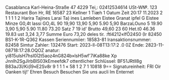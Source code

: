 Casablanca Karl-Heina-Straße 47 4229 Tei,: 02412534614 USt-W№. 123 Restaurant Bon Hr, RE 16587 23 Kellner 1 Tiæh 1 Oatum Zeit 20:17 11.2023 2 1 1 1 1 2 Harira Tajines Larai Ta) ines Lamleben Eistee Granat ipfel G Eistee Minze G0,4t lassi GO,4L 90 19,90 13,90 5,90 5.90 5,90 BarzaLOuno 5 19.90 3,90 5,90 5.90 11.80 73.20 Satz 7 19 id' Brutto 49,60 23 60 Het.t0 46.36 19.83 ust 3,24 3,77 Summe Euro 73,20 deles tir. :ftl4212«lfÖ24S0 (Ir 82450 BS1-K-1R-Q362 Kassen Seriennumiier: 18583-81 Iransaktionsnummer: 82458 Simtur Zahler: 132476 Start: 2023-ll-08T13:17:2 .0 0Z Ende: 2823-11-08718:17:28.OQOZ anatur: yi815ulsH7hsl0İ2t5aoz4nG824b»lsH5wf'7iKa88ke Xp Jnnlh2SgJlrbBlS03kEmeefdk7 ottentlicher Schlüssel: BF51JRtll8g B83aJ3î/Ki(İ9«E2Sv8r 9 1 1 1 « 58 1 2 7 1 10818 9== Signatureinheit: FRI Oir Oanken tij!' Ehren Besuch Besuchen Sie uns aucli Im Enternet